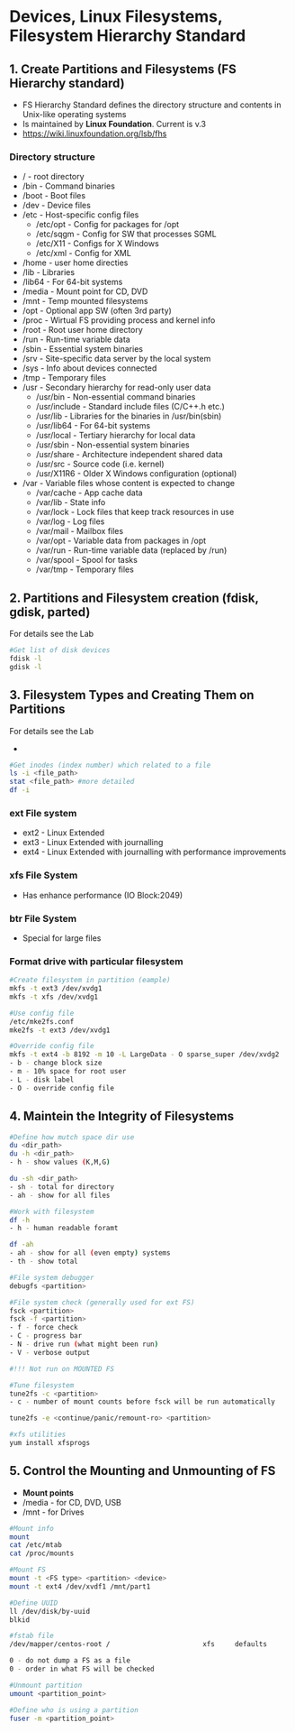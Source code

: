 # Devices, Linux Filesystems, Filesystem Hierarchy Standard

## 1. Create Partitions and Filesystems (FS Hierarchy standard)

- FS Hierarchy Standard defines the directory structure and contents in Unix-like operating systems
- Is maintained by **Linux Foundation**. Current is v.3
- https://wiki.linuxfoundation.org/lsb/fhs

### Directory structure

- / - root directory
- /bin - Command binaries
- /boot - Boot files
- /dev - Device files
- /etc - Host-specific config files
    - /etc/opt - Config for packages for /opt
    - /etc/sqgm - Config for SW that processes SGML
    - /etc/X11 - Configs for X Windows
    - /etc/xml - Config for XML
- /home - user home directies
- /lib - Libraries 
- /lib64 - For 64-bit systems
- /media - Mount point for CD, DVD
- /mnt - Temp mounted filesystems
- /opt - Optional app SW (often 3rd party)
- /proc - Wirtual FS providing process and kernel info 
- /root - Root user home directory
- /run - Run-time variable data
- /sbin - Essential system binaries
- /srv - Site-specific data server by the local system
- /sys - Info about devices connected
- /tmp - Temporary files
- /usr - Secondary hierarchy for read-only user data
    - /usr/bin - Non-essential command binaries
    - /usr/include - Standard include files (C/C++.h etc.)
    - /usr/lib - Libraries for the binaries in /usr/bin(sbin)
    - /usr/lib64 - For 64-bit systems
    - /usr/local - Tertiary hierarchy for local data
    - /usr/sbin - Non-essential system binaries
    - /usr/share - Architecture independent shared data
    - /usr/src - Source code (i.e. kernel)
    - /usr/X11R6 - Older X Windows configuration (optional)
- /var - Variable files whose content is expected to change
    - /var/cache - App cache data
    - /var/lib - State info
    - /var/lock - Lock files that keep track resources in use
    - /var/log - Log files
    - /var/mail - Mailbox files
    - /var/opt - Variable data from packages in /opt
    - /var/run - Run-time variable data (replaced by /run)
    - /var/spool - Spool for tasks
    - /var/tmp - Temporary files

## 2. Partitions and Filesystem creation (fdisk, gdisk, parted)

For details see the Lab

```bash
#Get list of disk devices
fdisk -l
gdisk -l
```

## 3. Filesystem Types and Creating Them on Partitions

For details see the Lab

- 

```bash
#Get inodes (index number) which related to a file
ls -i <file_path>
stat <file_path> #more detailed
df -i
```

### ext File system

- ext2 - Linux Extended
- ext3 - Linux Extended with journalling
- ext4 - Linux Extended with journalling with performance improvements

### xfs File System

- Has enhance performance (IO Block:2049)

### btr File System

- Special for large files

### Format drive with particular filesystem

```bash
#Create filesystem in partition (eample)
mkfs -t ext3 /dev/xvdg1
mkfs -t xfs /dev/xvdg1

#Use config file
/etc/mke2fs.conf
mke2fs -t ext3 /dev/xvdg1

#Override config file
mkfs -t ext4 -b 8192 -m 10 -L LargeData - O sparse_super /dev/xvdg2
- b - change block size
- m - 10% space for root user
- L - disk label
- O - override config file
```

## 4. Maintein the Integrity of Filesystems

```bash
#Define how mutch space dir use
du <dir_path>
du -h <dir_path>
- h - show values (K,M,G)

du -sh <dir_path>
- sh - total for directory
- ah - show for all files
```

```bash
#Work with filesystem
df -h
- h - human readable foramt

df -ah 
- ah - show for all (even empty) systems
- th - show total
```

```bash
#File system debugger
debugfs <partition>
```

```bash
#File system check (generally used for ext FS)
fsck <partition>
fsck -f <partition>
- f - force check
- C - progress bar
- N - drive run (what might been run)
- V - verbose output

#!!! Not run on MOUNTED FS
``` 

```bash
#Tune filesystem
tune2fs -c <partition>
- c - number of mount counts before fsck will be run automatically

tune2fs -e <continue/panic/remount-ro> <partition>
```

```bash
#xfs utilities
yum install xfsprogs
```

## 5. Control the Mounting and Unmounting of FS

- **Mount points**
- /media - for CD, DVD, USB
- /mnt - for Drives

```bash
#Mount info
mount
cat /etc/mtab
cat /proc/mounts

#Mount FS
mount -t <FS type> <partition> <device>
mount -t ext4 /dev/xvdf1 /mnt/part1

#Define UUID
ll /dev/disk/by-uuid
blkid

#fstab file
/dev/mapper/centos-root /                       xfs     defaults        0 0

0 - do not dump a FS as a file
0 - order in what FS will be checked

#Unmount partition
umount <partition_point>

#Define who is using a partition
fuser -m <partition_point>
```

